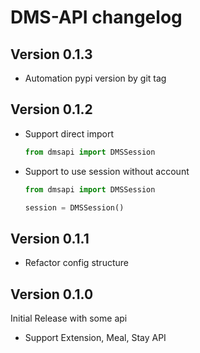 # DMS-API changelog

## Version 0.1.3

- Automation pypi version by git tag

## Version 0.1.2

- Support direct import
  ```python
  from dmsapi import DMSSession
  ```
- Support to use session without account
  ```python
  from dmsapi import DMSSession
  
  session = DMSSession()
  ```

## Version 0.1.1
- Refactor config structure

## Version 0.1.0
Initial Release with some api

- Support Extension, Meal, Stay API